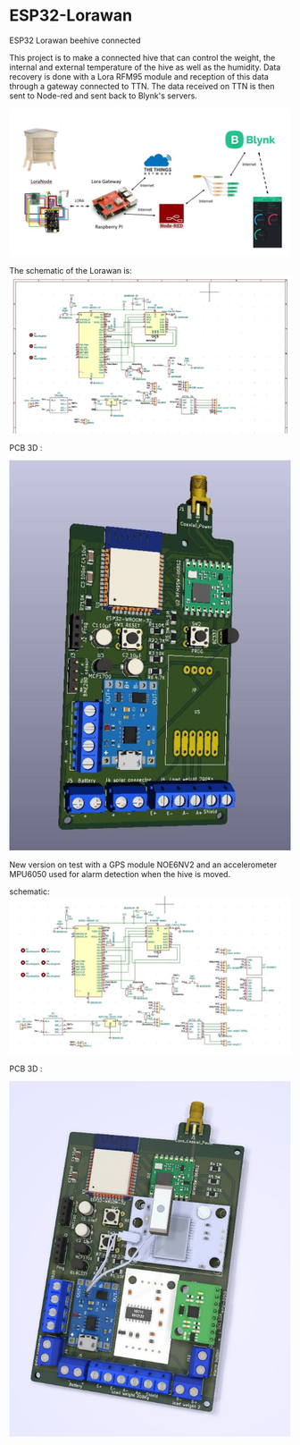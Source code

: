 # ESP32-Lorawan
ESP32 Lorawan beehive connected

This project is to make a connected hive that can control the weight, the internal and external temperature of the hive as well as the humidity. Data recovery is done with a Lora RFM95 module and reception of this data through a gateway connected to TTN. The data received on TTN is then sent to Node-red and sent back to Blynk's servers.


![alt text](https://github.com/Christophe45/ESP32-Lorawan/blob/master/pictures/projet.JPG)

The schematic of the Lorawan is:
![alt text](https://github.com/Christophe45/ESP32-Lorawan/blob/master/pictures/schema1.JPG)

PCB 3D :

![alt text](https://github.com/Christophe45/ESP32-Lorawan/blob/master/pictures/loranode-esp32-V3.jpg)

New version on test with a GPS module NOE6NV2 and an accelerometer MPU6050 used for alarm detection when the hive is moved.

schematic:
![alt text](https://github.com/Christophe45/ESP32-Lorawan/blob/master/pictures/SchemaV3.JPG)

PCB 3D :

![alt text](https://github.com/Christophe45/ESP32-Lorawan/blob/master/pictures/loranode-esp32-V3-GPS.jpg)
